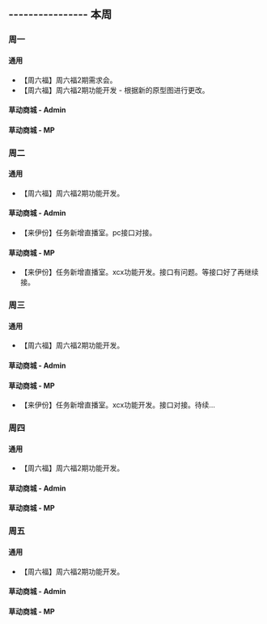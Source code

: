 ## ---------------- 本周

### 周一
#### 通用
* 【周六福】周六福2期需求会。
* 【周六福】周六福2期功能开发 - 根据新的原型图进行更改。
#### 草动商城 - Admin
#### 草动商城 - MP

### 周二
#### 通用
* 【周六福】周六福2期功能开发。
#### 草动商城 - Admin
* 【来伊份】任务新增直播室。pc接口对接。
#### 草动商城 - MP
* 【来伊份】任务新增直播室。xcx功能开发。接口有问题。等接口好了再继续接。

### 周三
#### 通用
* 【周六福】周六福2期功能开发。
#### 草动商城 - Admin
#### 草动商城 - MP
* 【来伊份】任务新增直播室。xcx功能开发。接口对接。待续...

### 周四
#### 通用
* 【周六福】周六福2期功能开发。
#### 草动商城 - Admin
#### 草动商城 - MP

### 周五
#### 通用
* 【周六福】周六福2期功能开发。
#### 草动商城 - Admin
#### 草动商城 - MP
